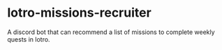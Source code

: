 # lotro-missions-recruiter
A discord bot that can recommend a list of missions to complete weekly quests in lotro.
